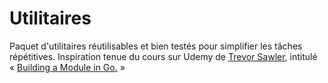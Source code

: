 # Utilitaires
Paquet d'utilitaires réutilisables et bien testés pour simplifier les tâches répétitives.  Inspiration tenue du cours sur Udemy de [Trevor Sawler](https://www.udemy.com/user/trevor-sawler/), intitulé « [Building a Module in Go.](https://www.udemy.com/course/building-a-module-in-go-golang) »